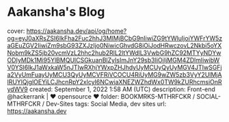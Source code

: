 # Aakansha's Blog

cover: https://aakansha.dev/api/og/home?og=eyJ0aXRsZSI6IkFha2Fuc2hhJ3MlMjBCbG9nIiwiZG9tYWluIjoiYWFrYW5zaGEuZGV2IiwiZm9sbG93ZXJzIjo0NiwicGhvdG8iOiJodHRwczovL2Nkbi5oYXNobm9kZS5jb20vcmVzL2hhc2hub2RlL2ltYWdlL3VwbG9hZC92MTYyNDYwODIyMDk1Mi95YlBMQUlCSGkuanBlZyIsImJnY29sb3IiOiIjMGM4ZDlmIiwibWV0YSI6IkJ1aWxkaW5nJTIwRXhjYWxpZHJhdyUyMCUyQyUyMGV4JTIwSGFja2VyUmFuayUyMCU3QyUyMCVFRiVCOCU4RiUyMG9wZW5zb3VyY2UlMjAlRUYlQjglOEYiLCJhcnRpY2xlcyI6NCwiaXNEZWZhdWx0TW9kZURhcmsiOnRydWV9
created: September 1, 2022 1:58 AM (UTC)
description: Front-end @hackerrank | ❤️ opensource ❤️
folder: BOOKMRKS-MTHRFCKR / SOCIAL-MTHRFCKR / Dev-Sites
tags: Social Media, dev sites
url: https://aakansha.dev